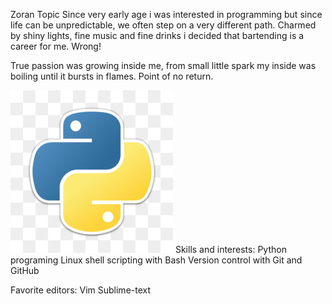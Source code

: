 Zoran Topic
Since very early age i was interested in programming but since life can be
unpredictable, we often step on a very different path. Charmed by shiny lights,
fine music and fine drinks i decided that bartending is a career for me. Wrong!

True passion was growing inside me, from small little spark my inside was
boiling until it bursts in flames. Point of no return.


![python-logo.jpeg](https://github.com/MorphZG/MorphZG/blob/main/assets/python-logo.jpeg?raw=true)
Skills and interests:
Python programing
Linux shell scripting with Bash
Version control with Git and GitHub

Favorite editors:
Vim
Sublime-text



<!--- comment
languages: python, sql, javascript, golang
Knowledge of different linux distributions and protocols,
bash shell scripting, SSH, SFTP, PGP encryption
docker and cloud services like aws
--->

<!--- comment
Awesome GitHub Profile README
https://github.com/abhisheknaiidu/awesome-github-profile-readme
--->

